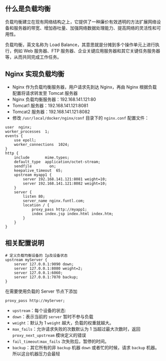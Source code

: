 ## 什么是负载均衡

负载均衡建立在现有网络结构之上，它提供了一种廉价有效透明的方法扩展网络设备和服务器的带宽、增加吞吐量、加强网络数据处理能力、提高网络的灵活性和可用性。

负载均衡，英文名称为 Load Balance，其意思就是分摊到多个操作单元上进行执行，例如 Web 服务器、FTP 服务器、企业关键应用服务器和其它关键任务服务器等，从而共同完成工作任务。

## Nginx 实现负载均衡

- Nginx 作为负载均衡服务器，用户请求先到达 Nginx，再由 Nginx 根据负载配置将请求转发至 Tomcat 服务器
- Nginx 负载均衡服务器：192.168.141.121:80
- Tomcat1 服务器：192.168.141.121:8081
- Tomcat2 服务器：192.168.141.121:8082
- 修改 `/usr/local/docker/nginx/conf` 目录下的 `nginx.conf` 配置文件：

```
user  nginx;
worker_processes  1;
events {
    use epoll;
    worker_connections  1024;
}
http {
    include       mime.types;
    default_type  application/octet-stream;
    sendfile        on;
    keepalive_timeout  65;
    upstream myapp1 {
        server 192.168.141.121:8081 weight=10;
        server 192.168.141.121:8082 weight=10;
    }
    server {
        listen 80;
        server_name nginx.funtl.com;
        location / {
            proxy_pass http://myapp1;
            index index.jsp index.html index.htm;
        }
    }
}
```

## 相关配置说明

```
# 定义负载均衡设备的 Ip及设备状态 
upstream myServer {
    server 127.0.0.1:9090 down;
    server 127.0.0.1:8080 weight=2;
    server 127.0.0.1:6060;
    server 127.0.0.1:7070 backup;
}
```

在需要使用负载的 Server 节点下添加

```
proxy_pass http://myServer;
```

- `upstream`：每个设备的状态:
- `down`：表示当前的 `server` 暂时不参与负载
- `weight`：默认为 1 `weight` 越大，负载的权重就越大。
- `max_fails`：允许请求失败的次数默认为 1 当超过最大次数时，返回 `proxy_next_upstream` 模块定义的错误
- `fail_timeout`:`max_fails` 次失败后，暂停的时间。
- `backup`：其它所有的非 `backup` 机器 `down` 或者忙的时候，请求 `backup` 机器。所以这台机器压力会最轻